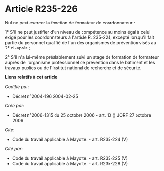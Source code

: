 # Article R235-226

Nul ne peut exercer la fonction de formateur de coordonnateur : 

1° S'il ne peut justifier d'un niveau de compétence au moins égal à celui exigé pour les coordonnateurs à l'article R.
235-224, excepté lorsqu'il fait partie du personnel qualifié de l'un des organismes de prévention visés au 2° ci-après ; 

2° S'il n'a lui-même préalablement suivi un stage de formation de formateur auprès de l'organisme professionnel de prévention
dans le bâtiment et les travaux publics ou de l'Institut national de recherche et de sécurité.

**Liens relatifs à cet article**

_Codifié par_:

  - Décret n°2004-196 2004-02-25

_Créé par_:

  - Décret n°2006-1315 du 25 octobre 2006 - art. 10 () JORF 27 octobre 2006

_Cite_:

  - Code du travail applicable à Mayotte. - art. R235-224 (V)

_Cité par_:

  - Code du travail applicable à Mayotte. - art. R235-225 (V)
  - Code du travail applicable à Mayotte. - art. R235-228 (V)

